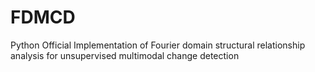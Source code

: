 # FDMCD
Python Official Implementation of Fourier domain structural relationship analysis for unsupervised multimodal change detection
